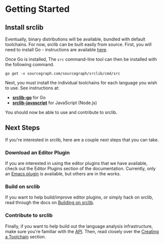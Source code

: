 # Getting Started

## Install srclib

Eventually, binary distributions will be available, bundled with default toolchains.
For now, srclib can be built easily from source. First, you will need to install Go - instructions are available
[here](http://golang.org/doc/install).

Once Go is installed, The `src` command-line tool can then
be installed with the following command.

```
go get -v sourcegraph.com/sourcegraph/srclib/cmd/src
```
Next, you must install the individual toolchains for each language you wish to use. See instructions at:

* [**srclib-go**](toolchains/go.md) for Go
* [**srclib-javascript**](toolchains/javascript.md) for JavaScript (Node.js)

You should now be able to use and contribute to srclib.

## Next Steps

If you're interested in srclib, here are a couple next steps that you can take.

### Download an Editor Plugin

If you are interested in using the editor plugins that we have available, check
out the Editor Plugins section of the documentation. Currently, only an [Emacs plugin](plugins/emacs.md) is available, but others
are in the works.

### Build on srclib

If you want to help build/improve editor plugins, or simply hack on srclib,
read through the docs on [Building on srclib](api/overview.md).

### Contribute to srclib

Finally, if you want to help build out the language analysis infrastructure,
make sure you're familiar with the [API](api/overview.md). Then, read closely over
the [Creating a Toolchain](creatingtoolchain/overview.md) section.
